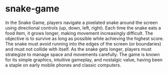 # snake-game
In the Snake Game, players navigate a pixelated snake around the screen using directional controls (up, down, left, right). Each time the snake eats a food item, it grows longer, making movement increasingly difficult. The objective is to survive as long as possible while achieving the highest score. The snake must avoid running into the edges of the screen (or boundaries) and must not collide with itself. As the snake gets longer, players must strategize to manage space and movements carefully. The game is known for its simple graphics, intuitive gameplay, and nostalgic value, having been a staple on early mobile phones and classic computers.
